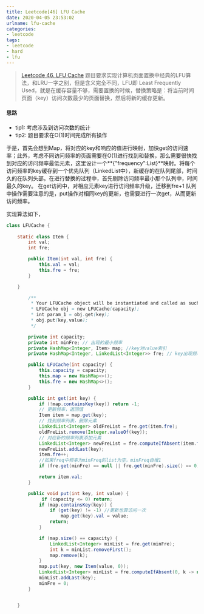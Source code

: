 ```yaml
---
title: Leetcode[46] LFU Cache
date: 2020-04-05 23:53:02
urlname: lfu-cache
categories:
- leetcode
tags:
- leetcode
- hard
- lfu
---
```


>[Leetcode 46.  LFU Cache](https://leetcode.com/problems/lfu-cache/)
题目要求实现计算机页面置换中经典的LFU算法，和LRU一字之别，但是含义完全不同，LFU即
Least Frequently Used，就是在缓存容量不够，需要置换的时候，替换策略是：将当前时间页面（key）访问次数最少的页面替换，然后将新的缓存更新。

<!-- more-->

#### 思路
- tip1: 考虑涉及到访问次数的统计
- tip2: 题目要求在O(1)时间完成所有操作

于是，首先会想到Map，将对应的key和响应的值进行映射，加快get的访问速率；此外，考虑不同访问频率的页面需要在O(1)进行找到和替换，那么需要很快找到对应的访问频率最低元素，这里设计一个**{"frequency":List<key>}**映射。将每个访问频率的key缓存到一个优先队列（LinkedList中），新缓存的在队列尾部，时间久的在队列头部。在进行替换的过程中，首先剔除访问频率最小那个队列中，时间最久的key。
    在get访问中，对相应元素key进行访问频率升级，迁移到fre+1 队列中操作需要注意的是，put操作对相同key的更新，也需要进行一次get，从而更新访问频率。


实现算法如下，
```java
class LFUCache {
    
    static class Item {
        int val;
        int fre;

        public Item(int val, int fre) {
            this.val = val;
            this.fre = fre;
        }

    }

        /**
         * Your LFUCache object will be instantiated and called as such:
         * LFUCache obj = new LFUCache(capacity);
         * int param_1 = obj.get(key);
         * obj.put(key,value);
         */

        private int capacity;
        private int minFre; // 出现的最小频率
        private HashMap<Integer, Item> map; //key对value索引
        private HashMap<Integer, LinkedList<Integer>> fre; // key出现频率索引

        public LFUCache(int capacity) {
            this.capacity = capacity;
            this.map = new HashMap<>();
            this.fre = new HashMap<>();
        }

        public int get(int key) {
            if (!map.containsKey(key)) return -1;
            // 更新频率，返回值
            Item item = map.get(key);
            // 找到频率列表，删除元素
            LinkedList<Integer> oldFreList = fre.get(item.fre);
            oldFreList.remove(Integer.valueOf(key));
            // 对应新的频率列表添加元素
            LinkedList<Integer> newFreList = fre.computeIfAbsent(item.fre + 1, k -> new LinkedList<>());
            newFreList.addLast(key);
            item.fre++;
            //如果freq中频率为minFreq的list为空，minFreq自增1
            if (fre.get(minFre) == null || fre.get(minFre).size() == 0) minFre++;

            return item.val;
        }

        public void put(int key, int value) {
             if (capacity <= 0) return;
            if (map.containsKey(key)) {
                if (get(key) != -1) //更新也算访问一次
                    map.get(key).val = value;
                return;
            }

            if (map.size() == capacity) {
                LinkedList<Integer> minList = fre.get(minFre);
                int k = minList.removeFirst();
                map.remove(k);
            }
            map.put(key, new Item(value, 0));
            LinkedList<Integer> minList = fre.computeIfAbsent(0, k -> new LinkedList<>());
            minList.addLast(key);
            minFre = 0;
        }


    }
```